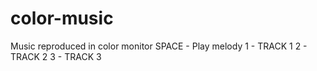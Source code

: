 color-music
===========

Music reproduced in color monitor
SPACE - Play melody
1 - TRACK 1 
2 - TRACK 2 
3 - TRACK 3
 
